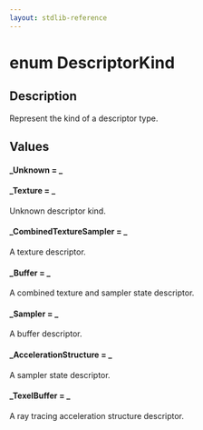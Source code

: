 ```yaml
---
layout: stdlib-reference
---
```


# enum DescriptorKind

## Description

Represent the kind of a descriptor type.


## Values 

####  <a id="decl-Unknown"></a>_Unknown = _
####  <a id="decl-Texture"></a>_Texture = _
Unknown descriptor kind.

####  <a id="decl-CombinedTextureSampler"></a>_CombinedTextureSampler = _
A texture descriptor.

####  <a id="decl-Buffer"></a>_Buffer = _
A combined texture and sampler state descriptor.

####  <a id="decl-Sampler"></a>_Sampler = _
A buffer descriptor.

####  <a id="decl-AccelerationStructure"></a>_AccelerationStructure = _
A sampler state descriptor.

####  <a id="decl-TexelBuffer"></a>_TexelBuffer = _
A ray tracing acceleration structure descriptor.

